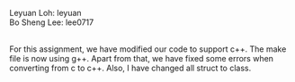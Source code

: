Leyuan Loh:  leyuan <br />
Bo Sheng Lee: lee0717 <br /> <br />

For this assignment, we have modified our code to support c++. The make file is now using g++. Apart from that, we have fixed some errors when converting from c to c++. Also, I have changed all struct to class. 
